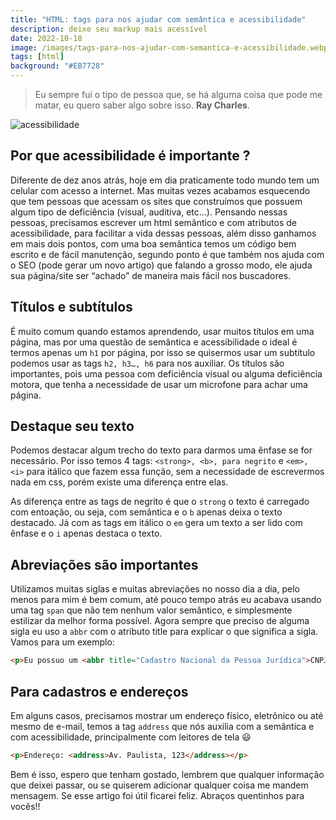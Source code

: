 ```yaml
---
title: "HTML: tags para nos ajudar com semântica e acessibilidade"
description: deixe seu markup mais acessível
date: 2022-10-18
image: /images/tags-para-nos-ajudar-com-semantica-e-acessibilidade.webp
tags: [html]
background: "#EB7728"
---
```

> Eu sempre fui o tipo de pessoa que, se há alguma coisa que pode me matar, eu quero saber algo sobre isso. **Ray Charles**.

![acessibilidade](/images/tags-para-nos-ajudar-com-semantica-e-acessibilidade.webp)

## Por que acessibilidade é importante ?

Diferente de dez anos atrás, hoje em dia praticamente todo mundo tem um celular com acesso a internet. Mas muitas vezes acabamos esquecendo que tem pessoas que acessam os sites que construímos que possuem algum tipo de deficiência (visual, auditiva, etc…). Pensando nessas pessoas, precisamos escrever um html semântico e com atributos de acessibilidade, para facilitar a vida dessas pessoas, além disso ganhamos em mais dois pontos, com uma boa semântica temos um código bem escrito e de fácil manutenção, segundo ponto é que também nos ajuda com o SEO (pode gerar um novo artigo) que falando a grosso modo, ele ajuda sua página/site ser “achado” de maneira mais fácil nos buscadores.

## Títulos e subtítulos

É muito comum quando estamos aprendendo, usar muitos títulos em uma página, mas por uma questão de semântica e acessibilidade o ideal é termos apenas um `h1` por página, por isso se quisermos usar um subtítulo podemos usar as tags `h2, h3…, h6` para nos auxiliar. Os títulos são importantes, pois uma pessoa com deficiência visual ou alguma deficiência motora, que tenha a necessidade de usar um microfone para achar uma página.

## Destaque seu texto

Podemos destacar algum trecho do texto para darmos uma ênfase se for necessário. Por isso temos 4 tags:
`<strong>, <b>, para negrito` e `<em>, <i>`
para itálico que fazem essa função, sem a necessidade de escrevermos nada em css, porém existe uma diferença entre elas.

As diferença entre as tags de negrito é que o `strong` o texto é carregado com entoação, ou seja, com semântica e o `b` apenas deixa o texto destacado. Já com as tags em itálico o `em` gera um texto a ser lido com ênfase e o `i` apenas destaca o texto.

## Abreviações são importantes

Utilizamos muitas siglas e muitas abreviações no nosso dia a dia, pelo menos para mim é bem comum, até pouco tempo atrás eu acabava usando uma tag `span` que não tem nenhum valor semântico, e simplesmente estilizar da melhor forma possível. Agora sempre que preciso de alguma sigla eu uso a `abbr` com o atributo title para explicar o que significa a sigla. Vamos para um exemplo:

```html
<p>Eu possuo um <abbr title="Cadastro Nacional da Pessoa Jurídica">CNPJ</abbr></p>
```

## Para cadastros e endereços

Em alguns casos, precisamos mostrar um endereço físico, eletrônico ou até mesmo de e-mail, temos a tag `address` que nós auxilia com a semântica e com acessibilidade, principalmente com leitores de tela 😃

```html
<p>Endereço: <address>Av. Paulista, 123</address></p>
```

Bem é isso, espero que tenham gostado, lembrem que qualquer informação que deixei passar, ou se quiserem adicionar qualquer coisa me mandem mensagem. Se esse artigo foi útil ficarei feliz. Abraços quentinhos para vocês!!
